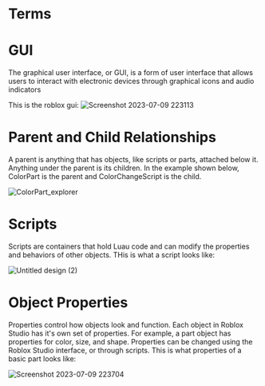 # Terms

# GUI
The graphical user interface, or GUI, is a form of user interface that allows users to interact with electronic devices through graphical icons and audio indicators

This is the roblox gui:
![Screenshot 2023-07-09 223113](https://github.com/itscomming/Terms/assets/4396254/48521e82-bc24-4136-83f0-2b7609601575)


# Parent and Child Relationships
A parent is anything that has objects, like scripts or parts, attached below it. Anything under the parent is its children. In the example shown below, ColorPart is the parent and ColorChangeScript is the child.

![ColorPart_explorer](https://github.com/itscomming/Terms/assets/4396254/37ba444f-0798-4666-9ceb-e43df3ebc437)


# Scripts
Scripts are containers that hold Luau code and can modify the properties and behaviors of other objects.
THis is what a script looks like:

![Untitled design (2)](https://github.com/itscomming/Terms/assets/4396254/e793406d-fb1e-4a72-a25a-61f42c321d30)


# Object Properties
Properties control how objects look and function. Each object in Roblox Studio has it's own set of properties. For example, a part object has properties for color, size, and shape. Properties can be changed using the Roblox Studio interface, or through scripts.
This is what properties of a basic part looks like:

![Screenshot 2023-07-09 223704](https://github.com/itscomming/Terms/assets/4396254/b7e58794-57da-40ed-b223-eababa4a3c46)
